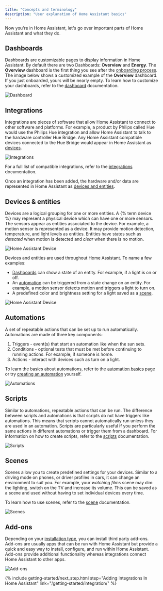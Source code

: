 ```yaml
---
title: "Concepts and terminology"
description: "User explanation of Home Assistant basics"
---
```

Now you're in Home Assistant, let's go over important parts of Home Assistant and what they do.

## Dashboards

Dashboards are customizable pages to display information in Home Assistant. By default there are two Dashboards: **Overview** and **Energy**. The **Overview** dashboard is the first thing you see after the [onboarding process](/getting-started/onboarding). The image below shows a customized example of the **Overview** dashboard. If you just onboarded, yours will be nearly empty. To learn how to customize your dashboards, refer to the [dashboard](/dashboards) documentation.

![Dashboard](/images/getting-started/lovelace.png)

## Integrations

Integrations are pieces of software that allow Home Assistant to connect to other software and platforms. For example, a product by Philips called Hue would use the Philips Hue integration and allow Home Assistant to talk to the hardware controller Hue Bridge. Any Home Assistant compatible devices connected to the Hue Bridge would appear in Home Assistant as [devices](#devices--entities).

![Integrations](/images/getting-started/integrations-new.png)

For a full list of compatible integrations, refer to the [integrations](/integrations) documentation.

Once an integration has been added, the hardware and/or data are represented in Home Assistant as [devices and entities](#devices--entities).

## Devices & entities

Devices are a logical grouping for one or more entities. A {% term device %} may represent a physical device which can have one or more sensors. The sensors appear as entities associated to the device. For example, a motion sensor is represented as a device. It may provide motion detection, temperature, and light levels as entities. Entities have states such as *detected* when motion is detected and *clear* when there is no motion.

![Home Assistant Device](/images/getting-started/home-assistant-device_01.png)

Devices and entities are used throughout Home Assistant. To name a few examples:

- [Dashboards](#dashboards) can show a state of an entity. For example, if a light is on or off.
- An [automation](#automations) can be triggered from a state change on an entity. For example, a motion sensor detects motion and triggers a light to turn on.
- A predefined color and brightness setting for a light saved as a [scene](#scenes).

![Home Assistant Device](/images/getting-started/home-assistant-device_02.png)

## Automations

A set of repeatable actions that can be set up to run automatically. Automations are made of three key components:
1. Triggers - event(s) that start an automation like when the sun sets.
2. Conditions - optional tests that must be met before continuing to running actions. For example, if someone is home.
3. Actions - interact with devices such as turn on a light.

To learn the basics about automations, refer to the [automation basics](/docs/automation/basics/) page or try [creating an automation](/getting-started/automation) yourself.

![Automations](/images/getting-started/automation-editor.png)

## Scripts

Similar to automations, repeatable actions that can be run. The difference between scripts and automations is that scripts do not have triggers like automations. This means that scripts cannot automatically run unless they are used in an automation. Scripts are particularly useful if you perform the same actions in different automations or trigger them from a dashboard. For information on how to create scripts, refer to the [scripts](/integrations/script/) documentation.

![Scripts](/images/getting-started/script_01.png)

## Scenes

Scenes allow you to create predefined settings for your devices. Similar to a driving mode on phones, or driver profiles in cars, it can change an environment to suit you. For example, your *watching films* scene may dim the lighting, switch on the TV and increase its volume. This can be saved as a scene and used without having to set individual devices every time.

To learn how to use scenes, refer to the [scene](/integrations/scene/) documentation.

![Scenes](/images/getting-started/scene_02.png)

## Add-ons

Depending on your [installation type](/installation), you can install third party add-ons. Add-ons are usually apps that can be run with Home Assistant but provide a quick and easy way to install, configure, and run within Home Assistant. Add-ons provide additional functionality whereas integrations connect Home Assistant to other apps.

![Add-ons](/images/getting-started/add-ons.png)

{% include getting-started/next_step.html step="Adding Integrations In Home Assistant" link="/getting-started/integration/" %}
